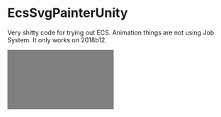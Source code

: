 # EcsSvgPainterUnity
Very shitty code for trying out ECS. Animation things are not using Job System.
It only works on 2018b12.

![Screenshot](anim.gif)